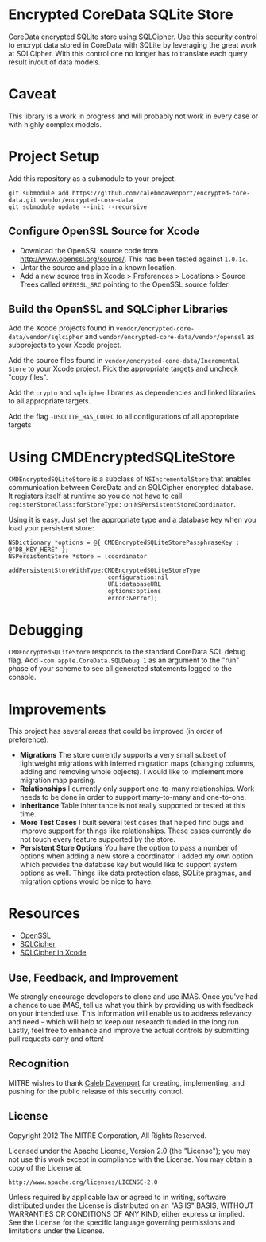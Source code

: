 Encrypted CoreData SQLite Store
===================

CoreData encrypted SQLite store using [SQLCipher](http://sqlcipher.net).  Use this security control to encrypt data stored in CoreData with SQLite by leveraging the great work at SQLCipher.  With this control one no longer has to translate each query result in/out of data models.  

# Caveat
This library is a work in progress and will probably not work in every case or with highly complex models.

# Project Setup

Add this repository as a submodule to your project.

    git submodule add https://github.com/calebmdavenport/encrypted-core-data.git vendor/encrypted-core-data
    git submodule update --init --recursive

## Configure OpenSSL Source for Xcode

- Download the OpenSSL source code from <http://www.openssl.org/source/>. This has been tested against `1.0.1c`.
- Untar the source and place in a known location.
- Add a new source tree in Xcode > Preferences > Locations > Source Trees called `OPENSSL_SRC` pointing to the OpenSSL source folder.

## Build the OpenSSL and SQLCipher Libraries

Add the Xcode projects found in `vendor/encrypted-core-data/vendor/sqlcipher` and `vendor/encrypted-core-data/vendor/openssl` as subprojects to your Xcode project.

Add the source files found in `vendor/encrypted-core-data/Incremental Store` to your Xcode project. Pick the appropriate targets and uncheck "copy files".

Add the `crypto` and `sqlcipher` libraries as dependencies and linked libraries to all appropriate targets.

Add the flag `-DSQLITE_HAS_CODEC` to all configurations of all appropriate targets

# Using CMDEncryptedSQLiteStore

`CMDEncryptedSQLiteStore` is a subclass of `NSIncrementalStore` that enables communication between CoreData and an SQLCipher encrypted database. It registers itself at runtime so you do not have to call `registerStoreClass:forStoreType:` on `NSPersistentStoreCoordinator`.

Using it is easy. Just set the appropriate type and a database key when you load your persistent store:

```objc
NSDictionary *options = @{ CMDEncryptedSQLiteStorePassphraseKey : @"DB_KEY_HERE" };
NSPersistentStore *store = [coordinator
                            addPersistentStoreWithType:CMDEncryptedSQLiteStoreType
                            configuration:nil
                            URL:databaseURL
                            options:options
                            error:&error];
```

# Debugging

`CMDEncryptedSQLiteStore` responds to the standard CoreData SQL debug flag. Add `-com.apple.CoreData.SQLDebug 1` as an argument to the "run" phase of your scheme to see all generated statements logged to the console.

# Improvements

This project has several areas that could be improved (in order of preference):

- **Migrations** The store currently supports a very small subset of lightweight migrations with inferred migration maps (changing columns, adding and removing whole objects). I would like to implement more migration map parsing.
- **Relationships** I currently only support one-to-many relationships. Work needs to be done in order to support many-to-many and one-to-one.
- **Inheritance** Table inheritance is not really supported or tested at this time.
- **More Test Cases** I built several test cases that helped find bugs and improve support for things like relationships. These cases currently do not touch every feature supported by the store.
- **Persistent Store Options** You have the option to pass a number of options when adding a new store a coordinator. I added my own option which provides the database key but would like to support system options as well. Things like data protection class, SQLite pragmas, and migration options would be nice to have.

# Resources

- [OpenSSL](http://www.openssl.org)
- [SQLCipher](http://sqlcipher.net)
- [SQLCipher in Xcode](http://sqlcipher.net/sqlcipher-binaries-ios-and-osx/)

## Use, Feedback, and Improvement

We strongly encourage developers to clone and use iMAS. Once you’ve had a chance to use iMAS, tell us what you think by providing us with feedback on your intended use. This information will enable us to address relevancy and need - which will help to keep our research funded in the long run. Lastly, feel free to enhance and improve the actual controls by submitting pull requests early and often!

## Recognition

MITRE wishes to thank [Caleb Davenport](https://github.com/calebmdavenport) for creating, implementing, and pushing for the public release of this security control.

## License

Copyright 2012 The MITRE Corporation, All Rights Reserved.

Licensed under the Apache License, Version 2.0 (the "License");
you may not use this work except in compliance with the License.
You may obtain a copy of the License at

    http://www.apache.org/licenses/LICENSE-2.0

Unless required by applicable law or agreed to in writing, software
distributed under the License is distributed on an "AS IS" BASIS,
WITHOUT WARRANTIES OR CONDITIONS OF ANY KIND, either express or implied.
See the License for the specific language governing permissions and
limitations under the License.
